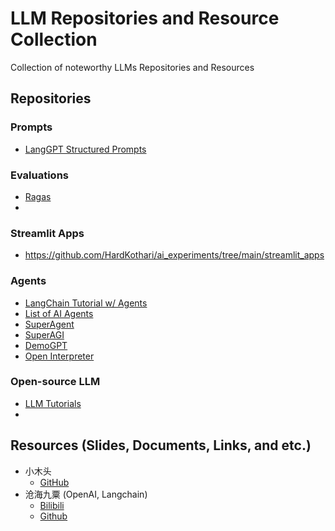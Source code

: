 # LLM Repositories and Resource Collection
Collection of noteworthy LLMs Repositories and Resources

## Repositories
### Prompts
- [LangGPT Structured Prompts](https://github.com/yzfly/LangGPT)

### Evaluations
- [Ragas](https://github.com/explodinggradients/ragas)
- 
### Streamlit Apps
- https://github.com/HardKothari/ai_experiments/tree/main/streamlit_apps

### Agents
- [LangChain Tutorial w/ Agents](https://github.com/samwit/langchain-tutorials)
- [List of AI Agents](https://github.com/e2b-dev/awesome-ai-agents)
- [SuperAgent](https://github.com/homanp/superagent)
- [SuperAGI](https://github.com/TransformerOptimus/SuperAGI/tree/main)
- [DemoGPT](https://github.com/melih-unsal/DemoGPT/tree/main)
- [Open Interpreter](https://github.com/KillianLucas/open-interpreter)

### Open-source LLM
- [LLM Tutorials](https://github.com/samwit/llm-tutorials/tree/main)
- 
## Resources (Slides, Documents, Links, and etc.)
- 小木头
  - [GitHub](https://github.com/sugarforever)
- 沧海九粟 (OpenAI, Langchain)
  - [Bilibili](https://space.bilibili.com/28357052/video)
  - [Github](https://github.com/webup/agi-talks)